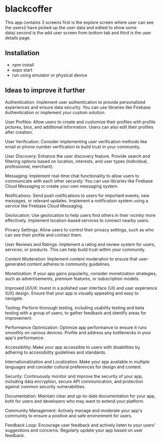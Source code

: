 # blackcoffer
This app contains 3 screens first is the explore screen where user can see the users(i have picked up the user data and edited to show some data).second is the add user screen from bottom tab and third is the user details page. 

## Installation
* npm install 
* expo start
* run using emulator or physical device 

## Ideas to improve it further 

Authentication: Implement user authentication to provide personalized experiences and ensure data security. You can use libraries like Firebase Authentication or implement your custom solution.

User Profiles: Allow users to create and customize their profiles with profile pictures, bios, and additional information. Users can also edit their profiles after creation.

User Verification: Consider implementing user verification methods like email or phone number verification to build trust in your community.

User Discovery: Enhance the user discovery feature. Provide search and filtering options based on location, interests, and user types (individual, professional, merchant).

Messaging: Implement real-time chat functionality to allow users to communicate with each other securely. You can use libraries like Firebase Cloud Messaging or create your own messaging system.

Notifications: Send push notifications to users for important events, new messages, or relevant updates. Implement a notification system using a service like Firebase Cloud Messaging.

Geolocation: Use geolocation to help users find others in their vicinity more effectively. Implement location-based services to connect nearby users.

Privacy Settings: Allow users to control their privacy settings, such as who can see their profile and contact them.

User Reviews and Ratings: Implement a rating and review system for users, services, or products. This can help build trust within your community.

Content Moderation: Implement content moderation to ensure that user-generated content adheres to community guidelines.

Monetization: If your app gains popularity, consider monetization strategies, such as advertisements, premium features, or subscription models.

Improved UI/UX: Invest in a polished user interface (UI) and user experience (UX) design. Ensure that your app is visually appealing and easy to navigate.

Testing: Perform thorough testing, including usability testing and beta testing with a group of users, to gather feedback and identify areas for improvement.

Performance Optimization: Optimize app performance to ensure it runs smoothly on various devices. Profile and address any bottlenecks in your app's performance.

Accessibility: Make your app accessible to users with disabilities by adhering to accessibility guidelines and standards.

Internationalization and Localization: Make your app available in multiple languages and consider cultural preferences for design and content.

Security: Continuously monitor and improve the security of your app, including data encryption, secure API communication, and protection against common security vulnerabilities.

Documentation: Maintain clear and up-to-date documentation for your app, both for users and developers who may want to extend your platform.

Community Management: Actively manage and moderate your app's community to ensure a positive and safe environment for users.

Feedback Loop: Encourage user feedback and actively listen to your users' suggestions and concerns. Regularly update your app based on user feedback.
